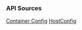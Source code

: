 ### API Sources

[Container Config](https://godoc.org/github.com/docker/docker/runconfig#Config)
[HostConfig](https://godoc.org/github.com/docker/docker/runconfig#HostConfig)

